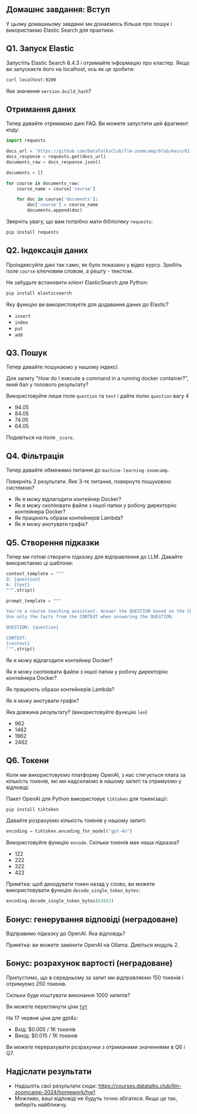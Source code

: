 ## Домашнє завдання: Вступ

У цьому домашньому завданні ми дізнаємось більше про пошук і використаємо Elastic Search для практики.

## Q1. Запуск Elastic

Запустіть Elastic Search 8.4.3 і отримайте інформацію про кластер. Якщо ви запускаєте його на localhost, ось як це зробити:

```bash
curl localhost:9200
```

Яке значення `version.build_hash`?

## Отримання даних

Тепер давайте отримаємо дані FAQ. Ви можете запустити цей фрагмент коду:

```python
import requests 

docs_url = 'https://github.com/DataTalksClub/llm-zoomcamp/blob/main/01-intro/documents.json?raw=1'
docs_response = requests.get(docs_url)
documents_raw = docs_response.json()

documents = []

for course in documents_raw:
    course_name = course['course']

    for doc in course['documents']:
        doc['course'] = course_name
        documents.append(doc)
```

Зверніть увагу, що вам потрібно мати бібліотеку `requests`:

```bash
pip install requests
```

## Q2. Індексація даних

Проіндексуйте дані так само, як було показано у відео курсу. Зробіть поле `course` ключовим словом, а решту - текстом.

Не забудьте встановити клієнт ElasticSearch для Python:

```bash
pip install elasticsearch
```

Яку функцію ви використовуєте для додавання даних до Elastic?

* `insert`
* `index`
* `put`
* `add`

## Q3. Пошук

Тепер давайте пошукаємо у нашому індексі.

Для запиту "How do I execute a command in a running docker container?", який бал у топового результату?

Використовуйте лише поля `question` та `text` і дайте полю `question` вагу 4

* 94.05
* 84.05
* 74.05
* 64.05

Подивіться на поле `_score`.

## Q4. Фільтрація

Тепер давайте обмежимо питання до `machine-learning-zoomcamp`.

Поверніть 3 результати. Яке 3-тє питання, повернуте пошуковою системою?

* Як я можу відлагодити контейнер Docker?
* Як я можу скопіювати файли з іншої папки у робочу директорію контейнера Docker?
* Як працюють образи контейнерів Lambda?
* Як я можу анотувати графік?

## Q5. Створення підказки

Тепер ми готові створити підказку для відправлення до LLM. Давайте використаємо ці шаблони:


```python
context_template = """
Q: {question}
A: {text}
""".strip()

prompt_template = """

You're a course teaching assistant. Answer the QUESTION based on the CONTEXT from the FAQ database.
Use only the facts from the CONTEXT when answering the QUESTION.

QUESTION: {question}

CONTEXT:
{context}
""".strip()
```

Як я можу відлагодити контейнер Docker?


Як я можу скопіювати файли з іншої папки у робочу директорію контейнера Docker?


Як працюють образи контейнерів Lambda?


Як я можу анотувати графік?


Яка довжина результату? (використовуйте функцію `len`)

* 962
* 1462
* 1962
* 2462

## Q6. Токени

Коли ми використовуємо платформу OpenAI, з нас стягується плата за кількість токенів, які ми надсилаємо в нашому запиті та отримуємо у відповіді.

Пакет OpenAI для Python використовує `tiktoken` для токенізації:

```bash
pip install tiktoken
```

Давайте розрахуємо кількість токенів у нашому запиті:

```python
encoding = tiktoken.encoding_for_model("gpt-4o")
```

Використовуйте функцію `encode`. Скільки токенів має наша підказка?

* 122
* 222
* 322
* 422

Примітка: щоб декодувати токен назад у слово, ви можете використовувати функцію `decode_single_token_bytes`:

```python
encoding.decode_single_token_bytes(63842)
```

## Бонус: генерування відповіді (неградоване)

Відправимо підказку до OpenAI. Яка відповідь?

Примітка: ви можете замінити OpenAI на Ollama. Дивіться модуль 2.

## Бонус: розрахунок вартості (неградоване)

Припустимо, що в середньому за запит ми відправляємо 150 токенів і отримуємо 250 токенів.

Скільки буде коштувати виконання 1000 запитів?

Ви можете переглянути ціни [тут](https://openai.com/api/pricing/)

На 17 червня ціни для gpt4o:

* Вхід: $0.005 / 1K токенів
* Вихід: $0.015 / 1K токенів

Ви можете перерахувати розрахунки з отриманими значеннями в Q6 і Q7.

## Надіслати результати

* Надішліть свої результати сюди: https://courses.datatalks.club/llm-zoomcamp-2024/homework/hw1
* Можливо, ваші відповіді не будуть точно збігатися. Якщо це так, виберіть найближчу.